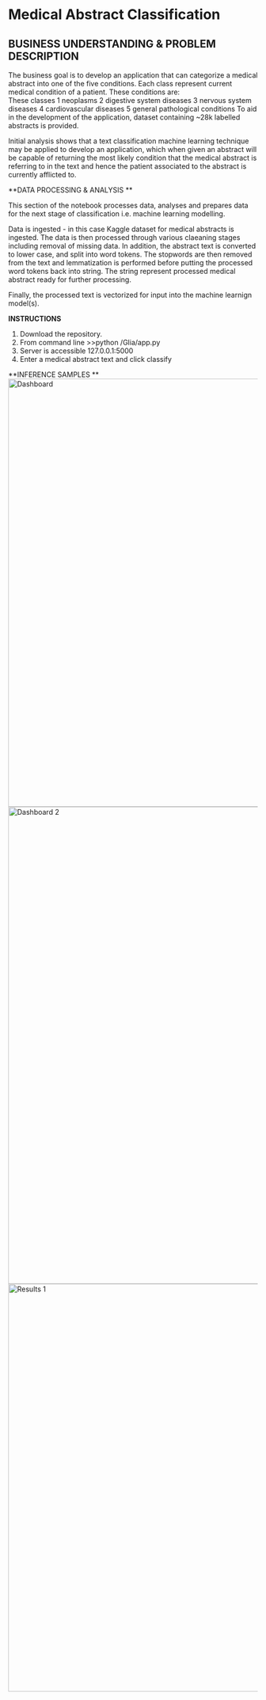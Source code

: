 # Medical Abstract Classification
## BUSINESS UNDERSTANDING & PROBLEM DESCRIPTION


The business goal is to develop an application that can categorize a medical abstract into one of the five conditions. Each class represent current medical condition of a patient. These conditions are:  
These classes 
    	1	neoplasms
	2	digestive system diseases
	3	nervous system diseases
	4	cardiovascular diseases
	5	general pathological conditions
To aid in the development of the application, dataset containing ~28k labelled abstracts is provided. 

Initial analysis shows that a text classification machine learning technique may be applied to develop an application, which when given an abstract will be capable of returning the most likely condition that the medical abstract is referring to in the text and hence the patient associated to the abstract is currently afflicted to.

**DATA PROCESSING & ANALYSIS
**

This section of the notebook processes data, analyses and prepares data for the next stage of classification i.e. machine learning modelling.

Data is ingested - in this case Kaggle dataset for medical abstracts is ingested. The data is then processed through various claeaning stages including removal of missing data. In addition, the abstract text is converted to lower case, and split into word tokens. The stopwords are then removed from the text and lemmatization is performed before putting the processed word tokens back into string. The string represent processed medical abstract ready for further processing.

Finally, the processed text is vectorized for input into the machine learnign model(s).

**INSTRUCTIONS**

1. Download the repository.
2. From command line >>python /Glia/app.py
3. Server is accessible 127.0.0.1:5000
4. Enter a medical abstract text and click classify

**INFERENCE SAMPLES
**
<img width="865" alt="Dashboard" src="https://github.com/aliadalal/medical_abstract_classification/assets/5640612/6101983f-b161-46a4-8c72-8d59b3f2a164">
<img width="964" alt="Dashboard 2" src="https://github.com/aliadalal/medical_abstract_classification/assets/5640612/2a4fb91e-0e8c-47e8-b4be-205d7ef66b47">
<img width="824" alt="Results 1" src="https://github.com/aliadalal/medical_abstract_classification/assets/5640612/9707be90-3c3c-4860-8dce-8698fe5f9d09">




